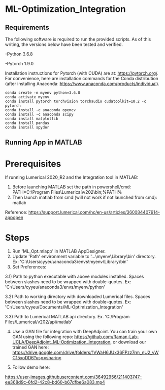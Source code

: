 # ML-Optimization_Integration

## Requirements
The following software is required to run the provided scripts. As of this writing, the versions below have been tested and verified.

-Python 3.6.8

-Pytorch 1.9.0


Installation instructions for Pytorch (with CUDA) are at: https://pytorch.org/. For convenience, here are installation commands for the Conda distribution (after installing Anaconda: https://www.anaconda.com/products/individual).

```
conda create -n myenv python=3.6.8
conda activate myenv
conda install pytorch torchvision torchaudio cudatoolkit=10.2 -c pytorch
conda install -c anaconda opencv
conda install -c anaconda scipy
conda install matplotlib
conda install pandas
conda install spyder
```

## Running App in MATLAB
# Prerequisites
If running Lumerical 2020_R2 and the Integration tool in MATLAB:
1) Before launching MATLAB set the path in powershell/cmd: PATH=C:\Program Files\Lumerical\v202\bin;%PATH%
2) Then launch matlab from cmd (will not work if not launched from cmd): matlab

Reference: https://support.lumerical.com/hc/en-us/articles/360034407914-appopen

# Steps
1) Run 'ML_Opt.mlapp' in MATLAB AppDesigner.
2) Update 'Path' environment variable to '...\myenv\Library\bin' directory. Ex: 'C:\Users\cyyeu\anaconda3\envs\myenv\Library\bin'
3) Set Preferences:

3.1) Path to python executable with above modules installed. Spaces between slashes need to be wrapped with double-quotes. Ex: 'C:/Users/cyyeu/anaconda3/envs/myenv/python'

3.2) Path to working directory with downloaded Lumerical files. Spaces between slashes need to be wrapped with double-quotes. Ex: 'C:/Users/cyyeu/Documents/ML-Optimization_Integration'

3.3) Path to Lumerical MATLAB api directory. Ex. 'C:/Program Files/Lumerical/v202/api/matlab'

4) Use a GAN file for integration with DeepAdjoint. You can train your own GAN using the following repo: https://github.com/Raman-Lab-UCLA/DeepAdjoint_ML-Optimization_Integration, or download our trained GAN here: https://drive.google.com/drive/folders/1VWaH6JUx36FPzz7rm_nU2_vWC15xoDD6?usp=sharing

5) Follow demo here:

https://user-images.githubusercontent.com/36492956/211403747-ee368d9c-6fd2-42c8-bd60-b67dfbe6a083.mp4
